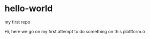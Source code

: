 # hello-world
my first repo

Hi, here we go on my first attempt to do something on this plattform.ö
